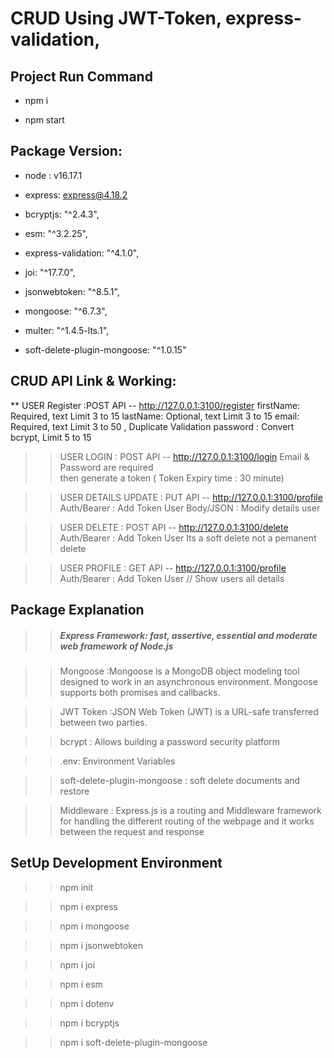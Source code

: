 # CRUD Using JWT-Token, express-validation, 

## Project Run Command
* npm i

* npm start

## Package Version:
  * node : v16.17.1
  
 * express: express@4.18.2
  
 * bcryptjs: "^2.4.3",
  
 * esm: "^3.2.25",
  
 * express-validation: "^4.1.0",
  
* joi: "^17.7.0",
  
 * jsonwebtoken: "^8.5.1",
  
 * mongoose: "^6.7.3",
  
 * multer: "^1.4.5-lts.1",
  
 * soft-delete-plugin-mongoose: "^1.0.15"

## CRUD API Link & Working:
  ** USER Register :POST API --   http://127.0.0.1:3100/register 
    firstName: Required, text Limit 3 to 15 
    lastName: Optional, text Limit 3 to 15
    email: Required, text Limit 3 to 50 , Duplicate Validation
    password : Convert bcrypt, Limit 5 to 15

  >>USER LOGIN : POST API -- http://127.0.0.1:3100/login
    Email & Password are required  
    then generate a token ( Token Expiry time : 30 minute)

  >>USER DETAILS UPDATE : PUT API -- http://127.0.0.1:3100/profile 
    Auth/Bearer : Add Token User
    Body/JSON : Modify details user

  >>USER DELETE : POST API --  http://127.0.0.1:3100/delete
    Auth/Bearer : Add Token User
    Its a soft delete not a pemanent delete

  >>USER PROFILE : GET API -- http://127.0.0.1:3100/profile
    Auth/Bearer : Add Token User // Show users all details


## Package Explanation
>> ##### Express Framework: fast, assertive, essential and moderate web framework of Node.js

>> Mongoose :Mongoose is a MongoDB object modeling tool designed to work in an asynchronous environment. Mongoose supports both promises and callbacks.

>> JWT Token :JSON Web Token (JWT) is a URL-safe  transferred between two parties.

>> bcrypt : Allows building a password security platform

>>.env: Environment Variables

>> soft-delete-plugin-mongoose : soft delete documents and restore

>>Middleware : Express.js is a routing and Middleware framework for handling the different routing of the webpage and it works between the request and response


## SetUp Development Environment
  >> npm init
  
  >> npm i express
  
  >> npm i mongoose
  
  >> npm i jsonwebtoken
  
  >> npm i joi
  
  >> npm i esm
  
  >> npm i dotenv
  
  >> npm i bcryptjs
  
  >> npm i soft-delete-plugin-mongoose
  

